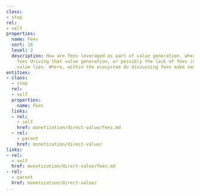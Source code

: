 ```yaml
---
class:
- stop
rel:
- self
properties:
  name: Fees
  sort: 18
  level: 2
  description: How are fees leveraged as part of value generation, where like usage,
    fees driving that value generation, or possibly the lack of fees is where the
    value lies. Where, within the ecosystem do discussing fees make sense?
entities:
- class:
  - stop
  rel:
  - self
  properties:
    name: Fees
  links:
  - rel:
    - self
    href: monetization/direct-value/fees.md
  - rel:
    - parent
    href: monetization/direct-value/
links:
- rel:
  - self
  href: monetization/direct-value/fees.md
- rel:
  - parent
  href: monetization/direct-value/
...
```

